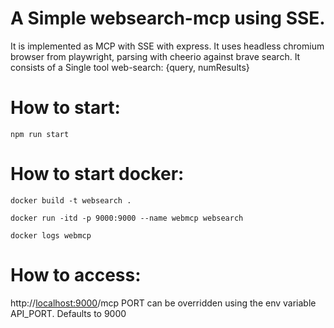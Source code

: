 # A Simple websearch-mcp using SSE. 
It is implemented as MCP with SSE with express.
It uses headless chromium browser from playwright, parsing with cheerio against brave search. 
It consists of a Single tool web-search: {query, numResults}

# How to start:
`npm run start`

# How to start docker:

`docker build -t websearch .`

`docker run -itd -p 9000:9000 --name webmcp websearch`

`docker logs webmcp`

# How to access: 
http://<localhost:9000>/mcp
PORT can be overridden using the env variable API_PORT. Defaults to 9000

